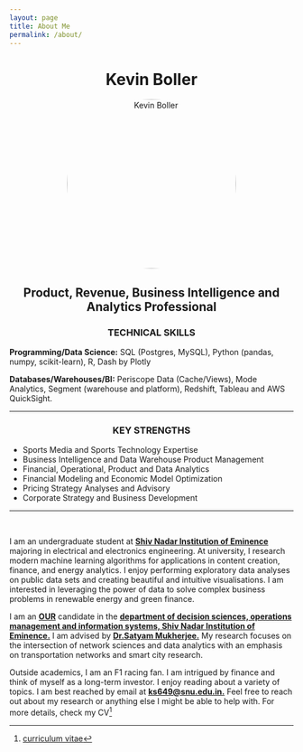 ```yaml
---
layout: page
title: About Me
permalink: /about/
---
```


<center>
<!-- -->
<h1>Kevin Boller</h1>
<img src="/assets/Flo_headshot.png" alt="Kevin Boller" height="300" width="300" style="border-radius: 50%"> 

<h2>Product, Revenue, Business Intelligence and Analytics Professional</h2>
</center>

<center><h3>TECHNICAL SKILLS</h3></center>
<p><strong>Programming/Data Science:</strong> SQL (Postgres, MySQL), Python (pandas, numpy, scikit-learn), R, Dash by Plotly</p>
<p><strong>Databases/Warehouses/BI:</strong> Periscope Data (Cache/Views), Mode Analytics, Segment (warehouse and platform), Redshift, Tableau and AWS QuickSight.

<hr>

<center><h3>KEY STRENGTHS</h3></center>
<ul>
<li>Sports Media and Sports Technology Expertise</li>
<li>Business Intelligence and Data Warehouse Product Management</li>
<li>Financial, Operational, Product and Data Analytics</li>
<li>Financial Modeling and Economic Model Optimization</li>
<li>Pricing Strategy Analyses and Advisory</li>
<li>Corporate Strategy and Business Development</li>
</ul>
<hr>
<br />











I am an undergraduate student at **[Shiv Nadar Institution of Eminence](https://snu.edu.in/home)** majoring in electrical and electronics engineering. At university, I research modern machine learning algorithms for applications in content creation, finance, and energy analytics. I enjoy performing exploratory data analyses on public data sets and creating beautiful and intuitive visualisations. I am interested in leveraging the power of data to solve complex business problems in renewable energy and green finance.

I am an **[OUR](https://snu.edu.in/research/undergraduate/our-program)** candidate in the **[department of decision sciences, operations management and information systems, Shiv Nadar Institution of Eminence.](https://operationsmgmt.snu.edu.in/)** I am advised by **[Dr.Satyam Mukherjee.](https://sites.google.com/site/satyammukherjee/home)** My research focuses on the intersection of network sciences and data analytics with an emphasis on transportation networks and smart city research.

Outside academics, I am an F1 racing fan. I am intrigued by finance and think of myself as a long-term investor. I enjoy reading about a variety of topics. I am best reached by email at __[ks649@snu.edu.in.](mailto:ks649@snu.edu.in)__ Feel free to reach out about my research or anything else I might be able to help with. For more details, check my CV[^1]





[^1]: [curriculum vitae](https://shlok-kamat.github.io/assets/RESUME.pdf)
